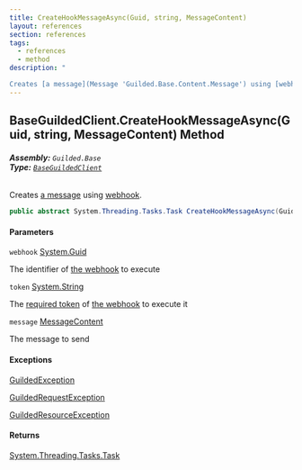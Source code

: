 ```yaml
---
title: CreateHookMessageAsync(Guid, string, MessageContent)
layout: references
section: references
tags:
  - references
  - method
description: "

Creates [a message](Message 'Guilded.Base.Content.Message') using [webhook](BaseGuildedClient.CreateHookMessageAsync(Guid,string,MessageContent)#Guilded.Base.BaseGuildedClient.CreateHookMessageAsync(Guid,string,Guilded.Base.Content.MessageContent).webhook 'Guilded.Base.BaseGuildedClient.CreateHookMessageAsync(Guid, string, Guilded.Base.Content.MessageContent).webhook')."
---
```


## BaseGuildedClient.CreateHookMessageAsync(Guid, string, MessageContent) Method
###### **Assembly:** `Guilded.Base`<br/>**Type:** [`BaseGuildedClient`](BaseGuildedClient 'Guilded.Base.BaseGuildedClient')

Creates [a message](Message 'Guilded.Base.Content.Message') using [webhook](BaseGuildedClient.CreateHookMessageAsync(Guid,string,MessageContent)#Guilded.Base.BaseGuildedClient.CreateHookMessageAsync(Guid,string,Guilded.Base.Content.MessageContent).webhook 'Guilded.Base.BaseGuildedClient.CreateHookMessageAsync(Guid, string, Guilded.Base.Content.MessageContent).webhook').

```csharp
public abstract System.Threading.Tasks.Task CreateHookMessageAsync(Guid webhook, string token, Guilded.Base.Content.MessageContent message);
```
#### Parameters

<a name='Guilded.Base.BaseGuildedClient.CreateHookMessageAsync(Guid,string,Guilded.Base.Content.MessageContent).webhook'></a>

`webhook` [System.Guid](https://docs.microsoft.com/en-us/dotnet/api/System.Guid 'System.Guid')

The identifier of [the webhook](Webhook 'Guilded.Base.Servers.Webhook') to execute

<a name='Guilded.Base.BaseGuildedClient.CreateHookMessageAsync(Guid,string,Guilded.Base.Content.MessageContent).token'></a>

`token` [System.String](https://docs.microsoft.com/en-us/dotnet/api/System.String 'System.String')

The [required token](Webhook.Token 'Guilded.Base.Servers.Webhook.Token') of [the webhook](Webhook 'Guilded.Base.Servers.Webhook') to execute it

<a name='Guilded.Base.BaseGuildedClient.CreateHookMessageAsync(Guid,string,Guilded.Base.Content.MessageContent).message'></a>

`message` [MessageContent](MessageContent 'Guilded.Base.Content.MessageContent')

The message to send

#### Exceptions

[GuildedException](GuildedException 'Guilded.Base.GuildedException')

[GuildedRequestException](GuildedRequestException 'Guilded.Base.GuildedRequestException')

[GuildedResourceException](GuildedResourceException 'Guilded.Base.GuildedResourceException')

#### Returns
[System.Threading.Tasks.Task](https://docs.microsoft.com/en-us/dotnet/api/System.Threading.Tasks.Task 'System.Threading.Tasks.Task')
